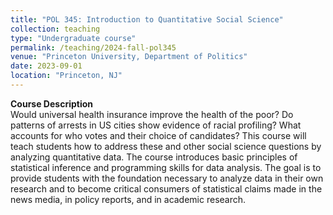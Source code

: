 ```yaml
---
title: "POL 345: Introduction to Quantitative Social Science"
collection: teaching
type: "Undergraduate course"
permalink: /teaching/2024-fall-pol345
venue: "Princeton University, Department of Politics"
date: 2023-09-01
location: "Princeton, NJ"
---
```


**Course Description**  
Would universal health insurance improve the health of the poor? Do patterns of arrests in US cities show evidence of racial profiling? What accounts for who votes and their choice of candidates? This course will teach students how to address these and other social science questions by analyzing quantitative data. The course introduces basic principles of statistical inference and programming skills for data analysis. The goal is to provide students with the foundation necessary to analyze data in their own research and to become critical consumers of statistical claims made in the news media, in policy reports, and in academic research.